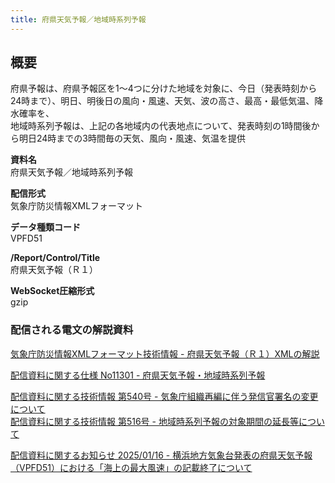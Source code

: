 ```yaml
---
title: 府県天気予報／地域時系列予報
---
```


## 概要
府県予報は、府県予報区を1～4つに分けた地域を対象に、今日（発表時刻から24時まで）、明日、明後日の風向・風速、天気、波の高さ、最高・最低気温、降水確率を、<br/>
地域時系列予報は、上記の各地域内の代表地点について、発表時刻の1時間後から明日24時までの3時間毎の天気、風向・風速、気温を提供

**資料名** <br/>
府県天気予報／地域時系列予報
 
**配信形式** <br/>
気象庁防災情報XMLフォーマット

**データ種類コード** <br/>
VPFD51

**/Report/Control/Title** <br/>
府県天気予報（Ｒ１）
 
**WebSocket圧縮形式** <br/>
gzip

### 配信される電文の解説資料
[気象庁防災情報XMLフォーマット技術情報 - 府県天気予報（Ｒ１）XMLの解説](https://dmdata.jp/docs/jma/manual/0301-0301.pdf) 
 
 
[配信資料に関する仕様 No11301 - 府県天気予報・地域時系列予報](https://www.data.jma.go.jp/suishin/shiyou/pdf/no11301)


[配信資料に関する技術情報 第540号 - 気象庁組織再編に伴う発信官署名の変更について](https://dmdata.jp/docs/jma/technical/540.pdf) <br/>
[配信資料に関する技術情報 第516号 - 地域時系列予報の対象期間の延長等について](https://dmdata.jp/docs/jma/technical/516.pdf) 


[配信資料に関するお知らせ 2025/01/16 - 横浜地方気象台発表の府県天気予報（VPFD51）における「海上の最大風速」の記載終了について](https://dmdata.jp/docs/jma/notice/20250116a.pdf)
